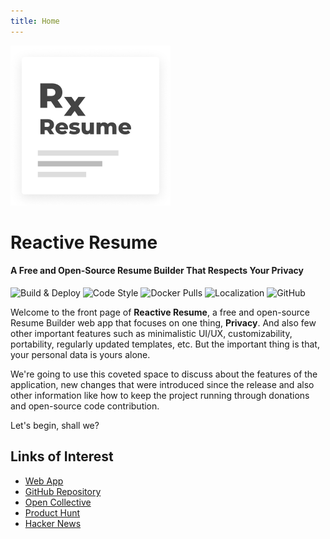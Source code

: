 ```yaml
---
title: Home
---
```


<img src="./images/logo.png" width="256px">

# Reactive Resume

#### A Free and Open-Source Resume Builder That Respects Your Privacy

![Build & Deploy](https://github.com/AmruthPillai/Reactive-Resume/workflows/Build%20&%20Deploy/badge.svg)
![Code Style](https://badgen.net/badge/code%20style/airbnb/ff5a5f?icon=airbnb)
![Docker Pulls](https://img.shields.io/docker/pulls/amruthpillai/reactive-resume)
![Localization](https://badges.crowdin.net/reactive-resume/localized.svg)
![GitHub](https://img.shields.io/github/license/AmruthPillai/Reactive-Resume)

Welcome to the front page of **Reactive Resume**, a free and open-source Resume Builder web app that focuses on one thing, **Privacy**. And also few other important features such as minimalistic UI/UX, customizability, portability, regularly updated templates, etc. But the important thing is that, your personal data is yours alone.

We're going to use this coveted space to discuss about the features of the application, new changes that were introduced since the release and also other information like how to keep the project running through donations and open-source code contribution.

Let's begin, shall we?

## Links of Interest

- [Web App ](https://rxresu.me/)
- [GitHub Repository ](https://github.com/AmruthPillai/Reactive-Resume)
- [Open Collective ](https://opencollective.com/reactive-resume)
- [Product Hunt ](https://www.producthunt.com/posts/reactive-resume)
- [Hacker News ](https://news.ycombinator.com/item?id=22709183)
